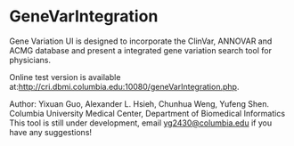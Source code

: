 # GeneVarIntegration
Gene Variation UI is designed to incorporate the ClinVar, ANNOVAR and ACMG database and present a integrated gene variation search tool for physicians.

Online test version is available at:http://cri.dbmi.columbia.edu:10080/geneVarIntegration.php.

Author: Yixuan Guo, Alexander L. Hsieh, Chunhua Weng, Yufeng Shen. 
Columbia University Medical Center, 
Department of Biomedical Informatics
This tool is still under development, email yg2430@columbia.edu if you have any suggestions!

